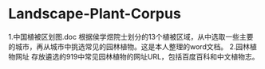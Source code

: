 # Landscape-Plant-Corpus
1.中国植被区划图.doc
  根据侯学煜院士划分的13个植被区域，从中选取一些主要的城市，再从城市中挑选常见的园林植物。这是本人整理的word文档。
2.园林植物网址
  存放遴选的919中常见园林植物的网址URL，包括百度百科和中文植物志。
